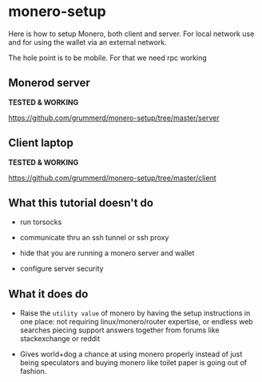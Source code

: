 # monero-setup
Here is how to setup Monero, both client and server. For local network use and for using the wallet via an external network.

The hole point is to be mobile. For that we need rpc working

Monerod server 
------------------

**TESTED & WORKING**

https://github.com/grummerd/monero-setup/tree/master/server

Client laptop
---------------

**TESTED & WORKING**

https://github.com/grummerd/monero-setup/tree/master/client


What this tutorial doesn't do
-------------------------------

- run torsocks

- communicate thru an ssh tunnel or ssh proxy

- hide that you are running a monero server and wallet

- configure server security

What it does do
----------------

- Raise the `utility value` of monero by having the setup instructions in one place: not requiring linux/monero/router expertise, or endless web searches piecing support answers together from forums like stackexchange or reddit 

- Gives world+dog a chance at using monero properly instead of just being speculators and buying monero like toilet paper is going out of fashion. 
